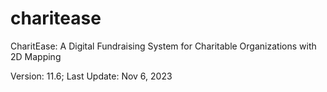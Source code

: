 # charitease
CharitEase: A Digital Fundraising System for Charitable Organizations with 2D Mapping

Version: 11.6;
Last Update: Nov 6, 2023
